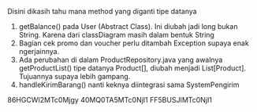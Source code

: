 Disini dikasih tahu mana method yang diganti tipe datanya

1. getBalance() pada User (Abstract Class). Ini diubah jadi long bukan String. Karena dari classDiagram masih dalam bentuk String
2. Bagian cek promo dan voucher perlu ditambah Exception supaya enak ngerjainnya.
3. Ada perubahan di dalam ProductRepository.java yang awalnya getProductList() tipe datanya Product[], diubah menjadi List[Product]. Tujuannya
supaya lebih gampang.
4. handleKirimBarang() nanti keknya diintegrasi sama SystemPengirim
  
86HGCWI2MTc0Mjgy
40MQ0TA5MTc0NjI1
FF5BUSJIMTc0NjI1